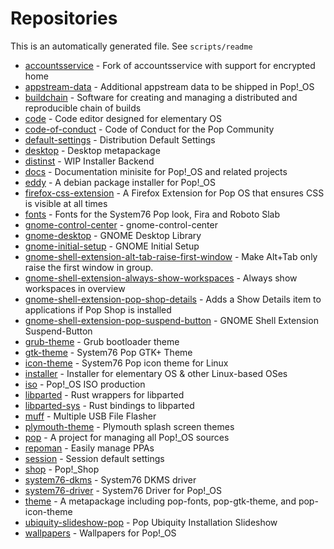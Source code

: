 # Repositories
This is an automatically generated file. See `scripts/readme`

- [accountsservice](https://github.com/pop-os/accountsservice) - Fork of accountsservice with support for encrypted home
- [appstream\-data](https://github.com/pop-os/appstream-data) - Additional appstream data to be shipped in Pop\!\_OS
- [buildchain](https://github.com/pop-os/buildchain) - Software for creating and managing a distributed and reproducible chain of builds
- [code](https://github.com/pop-os/code) - Code editor designed for elementary OS
- [code\-of\-conduct](https://github.com/pop-os/code-of-conduct) - Code of Conduct for the Pop Community
- [default\-settings](https://github.com/pop-os/default-settings) - Distribution Default Settings
- [desktop](https://github.com/pop-os/desktop) - Desktop metapackage
- [distinst](https://github.com/pop-os/distinst) - WIP Installer Backend
- [docs](https://github.com/pop-os/docs) - Documentation minisite for Pop\!\_OS and related projects
- [eddy](https://github.com/pop-os/eddy) - A debian package installer for Pop\!\_OS
- [firefox\-css\-extension](https://github.com/pop-os/firefox-css-extension) - A Firefox Extension for Pop OS that ensures CSS is visible at all times
- [fonts](https://github.com/pop-os/fonts) - Fonts for the System76 Pop look, Fira and Roboto Slab
- [gnome\-control\-center](https://github.com/pop-os/gnome-control-center) - gnome\-control\-center
- [gnome\-desktop](https://github.com/pop-os/gnome-desktop) - GNOME Desktop Library
- [gnome\-initial\-setup](https://github.com/pop-os/gnome-initial-setup) - GNOME Initial Setup
- [gnome\-shell\-extension\-alt\-tab\-raise\-first\-window](https://github.com/pop-os/gnome-shell-extension-alt-tab-raise-first-window) - Make Alt\+Tab only raise the first window in group\.
- [gnome\-shell\-extension\-always\-show\-workspaces](https://github.com/pop-os/gnome-shell-extension-always-show-workspaces) - Always show workspaces in overview
- [gnome\-shell\-extension\-pop\-shop\-details](https://github.com/pop-os/gnome-shell-extension-pop-shop-details) - Adds a Show Details item to applications if Pop Shop is installed
- [gnome\-shell\-extension\-pop\-suspend\-button](https://github.com/pop-os/gnome-shell-extension-pop-suspend-button) - GNOME Shell Extension Suspend\-Button
- [grub\-theme](https://github.com/pop-os/grub-theme) - Grub bootloader theme
- [gtk\-theme](https://github.com/pop-os/gtk-theme) - System76 Pop GTK\+ Theme
- [icon\-theme](https://github.com/pop-os/icon-theme) - System76 Pop icon theme for Linux
- [installer](https://github.com/pop-os/installer) - Installer for elementary OS & other Linux\-based OSes
- [iso](https://github.com/pop-os/iso) - Pop\!\_OS ISO production
- [libparted](https://github.com/pop-os/libparted) - Rust wrappers for libparted
- [libparted\-sys](https://github.com/pop-os/libparted-sys) - Rust bindings to libparted
- [muff](https://github.com/pop-os/muff) - Multiple USB File Flasher
- [plymouth\-theme](https://github.com/pop-os/plymouth-theme) - Plymouth splash screen themes
- [pop](https://github.com/pop-os/pop) - A project for managing all Pop\!\_OS sources
- [repoman](https://github.com/pop-os/repoman) - Easily manage PPAs
- [session](https://github.com/pop-os/session) - Session default settings
- [shop](https://github.com/pop-os/shop) - Pop\!\_Shop
- [system76\-dkms](https://github.com/pop-os/system76-dkms) - System76 DKMS driver
- [system76\-driver](https://github.com/pop-os/system76-driver) - System76 Driver for Pop\!\_OS
- [theme](https://github.com/pop-os/theme) - A metapackage including pop\-fonts, pop\-gtk\-theme, and pop\-icon\-theme
- [ubiquity\-slideshow\-pop](https://github.com/pop-os/ubiquity-slideshow-pop) - Pop Ubiquity Installation Slideshow
- [wallpapers](https://github.com/pop-os/wallpapers) - Wallpapers for Pop\!\_OS
